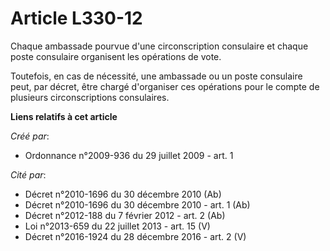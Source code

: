 # Article L330-12

Chaque ambassade pourvue d'une circonscription consulaire et chaque poste consulaire organisent les opérations de vote. 

Toutefois, en cas de nécessité, une ambassade ou un poste consulaire peut, par décret, être chargé d'organiser ces opérations
pour le compte de plusieurs circonscriptions consulaires.

**Liens relatifs à cet article**

_Créé par_:

  - Ordonnance n°2009-936 du 29 juillet 2009 - art. 1

_Cité par_:

  - Décret n°2010-1696 du 30 décembre 2010 (Ab)
  - Décret n°2010-1696 du 30 décembre 2010 - art. 1 (Ab)
  - Décret n°2012-188 du 7 février 2012 - art. 2 (Ab)
  - Loi n°2013-659 du 22 juillet 2013 - art. 15 (V)
  - Décret n°2016-1924 du 28 décembre 2016 - art. 2 (V)
